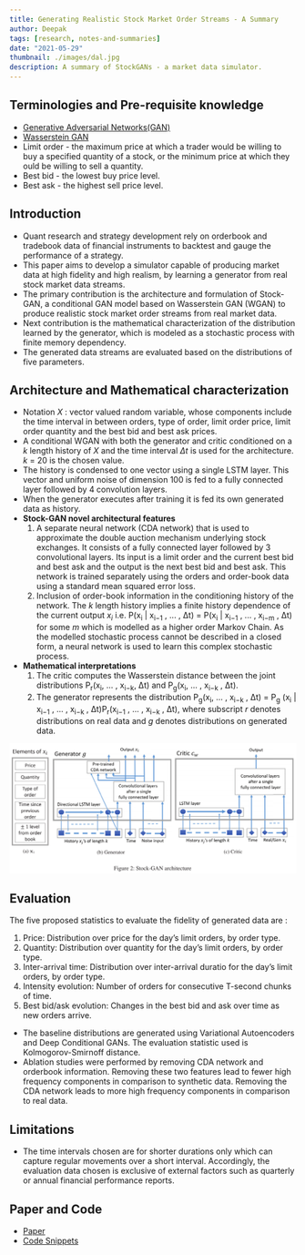 ```yaml
---
title: Generating Realistic Stock Market Order Streams - A Summary
author: Deepak
tags: [research, notes-and-summaries]
date: "2021-05-29"
thumbnail: ./images/dal.jpg
description: A summary of StockGANs - a market data simulator.
---
```


## Terminologies and Pre-requisite knowledge
* [Generative Adversarial Networks(GAN)](https://arxiv.org/abs/1406.2661)
* [Wasserstein GAN](https://arxiv.org/abs/1701.07875)
* Limit order - the maximum price at which a trader would be willing to buy a specified quantity of a stock, or the minimum price at which they  ould be willing to sell a quantity.
* Best bid - the lowest buy price level.
* Best ask - the highest sell price level.


## Introduction
* Quant research and strategy development rely on orderbook and tradebook data of financial instruments to backtest and gauge the performance of a strategy.
* This paper aims to develop a simulator capable of producing market data at high fidelity and high realism, by learning a generator from real stock market data streams.
* The primary contribution is the architecture and formulation of Stock-GAN, a conditional GAN model based on Wasserstein GAN (WGAN) to produce realistic stock market order streams from real market data.
* Next contribution is the mathematical characterization of the distribution learned by the generator, which is modeled as a stochastic process with finite memory dependency.
* The generated data streams are evaluated based on the distributions of five parameters.


## Architecture and Mathematical characterization
* Notation _X_ :  vector valued random variable, whose components include the time interval in between orders, type of order, limit order price, limit order quantity and the best bid and best ask prices.
* A conditional WGAN with both the generator and critic conditioned on a _k_ length history of _X_ and the time interval _Δt_ is used for the architecture. _k_ = 20 is the chosen value.
*  The history is condensed to one vector using a single LSTM layer. This vector and uniform noise of dimension 100 is fed to a fully connected layer followed by 4 convolution layers.
* When the generator executes after training it is fed its own generated data as history.
* **Stock-GAN novel architectural features**
    1. A separate neural network (CDA network) that is used to approximate the double auction mechanism underlying stock exchanges. It consists of a fully connected layer followed by 3 convolutional layers. Its input is a limit order and the current best bid and best ask and the output is the next best bid and best ask. This network is trained separately using the orders and order-book data using a standard mean squared error loss.
    2. Inclusion of order-book information in the conditioning history of the network. The _k_ length history implies a finite history dependence of the current output _x<sub>i</sub>_ i.e. P(x<sub>i</sub> | x<sub>i−1</sub> , ... , Δt) = P(x<sub>i</sub> | x<sub>i−1</sub> , ... , x<sub>i−m</sub> , Δt) for some _m_ which is modelled as a higher order Markov Chain. As the modelled stochastic process cannot be described in a closed form, a neural network is used to learn this complex stochastic process.
* **Mathematical interpretations**
    1. The critic computes the Wasserstein distance between the joint distributions P<sub>r</sub>(x<sub>i</sub>, ... , x<sub>i−k</sub>, Δt) and P<sub>g</sub>(x<sub>i</sub>, ... , x<sub>i−k</sub> , Δt).
    2. The generator represents the distribution P<sub>g</sub>(x<sub>i</sub>, ... , x<sub>i−k</sub> , Δt) = P<sub>g</sub> (x<sub>i</sub> | x<sub>i−1</sub> , ... , x<sub>i−k</sub> , Δt)P<sub>r</sub>(x<sub>i−1</sub> , ... , x<sub>i−k</sub> , Δt), where subscript _r_ denotes distributions on real data and _g_ denotes distributions on generated data.

![](./images/StockGAN.png)

## Evaluation
The five proposed statistics to evaluate the fidelity of generated data are :
1. Price: Distribution over price for the day’s limit orders, by order type.
2. Quantity: Distribution over quantity for the day’s limit orders, by order type.
3. Inter-arrival time: Distribution over inter-arrival duratio for the day’s limit orders, by order type.
4. Intensity evolution: Number of orders for consecutive T-second chunks of time.
5. Best bid/ask evolution: Changes in the best bid and ask over time as new orders arrive.

* The baseline distributions are generated using Variational Autoencoders and Deep Conditional GANs. The evaluation statistic used is Kolmogorov-Smirnoff distance.
* Ablation studies were performed by removing CDA network and orderbook information. Removing these two features lead to fewer high frequency components in comparison to synthetic data. Removing the CDA network leads to more high frequency components in comparison to real data.

## Limitations
* The time intervals chosen are for shorter durations only which can capture regular movements over a short interval. Accordingly, the evaluation data chosen is exclusive of external factors such as quarterly or annual financial performance reports. 

## Paper and Code
* [Paper](https://ojs.aaai.org//index.php/AAAI/article/view/5415)
* [Code Snippets](https://openreview.net/pdf?id=rke41hC5Km)
